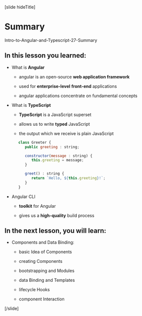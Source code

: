[slide hideTitle]

# Summary

Intro-to-Angular-and-Typescript-27-Summary

## In this lesson you learned:

- What is **Angular**

   - angular is an open-source **web application framework**

   - used for **enterprise-level** **front-end** applications

   - angular applications concentrate on fundamental concepts

- What is **TypeScript**

   - **TypeScript** is a JavaScript superset

   - allows us to write **typed** JavaScript

   - the output which we receive is plain JavaScript

   ```js
      class Greeter {
         public greeting : string;

         constructor(message : string) {
            this.greeting = message;
         }

         greet() : string {
            return `Hello, ${this.greeting}!`;
         }
      }
   ```

- Angular CLI

   - **toolkit** for Angular

   - gives us a **high-quality** build process

## In the next lesson, you will learn:

- Components and Data Binding:

   - basic Idea of Components

   - creating Components

   - bootstrapping and Modules

   - data Binding and Templates

   - lifecycle Hooks

   - component Interaction

[/slide]
